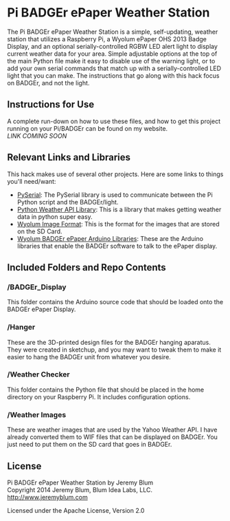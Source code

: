 Pi BADGEr ePaper Weather Station
================================ 
The Pi BADGEr ePaper Weather Station is a simple, self-updating, weather station that utilizes a Raspberry Pi, a Wyolum ePaper OHS 2013 Badge Display, and an optional serially-controlled RGBW LED alert light to display current weather data for your area. Simple adjustable options at the top of the main Python file make it easy to disable use of the warning light, or to add your own serial commands that match up with a serially-controlled LED light that you can make. The instructions that go along with this hack focus on BADGEr, and not the light.

Instructions for Use
--------------------
A complete run-down on how to use these files, and how to get this project running on your Pi/BADGEr can be found on my website.  
*LINK COMING SOON*

Relevant Links and Libraries
----------------------------
This hack makes use of several other projects. Here are some links to things you'll need/want:
* [PySerial](http://pyserial.sourceforge.net/): The PySerial library is used to communicate between the Pi Python script and the BADGEr/light.
* [Python Weather API Library](https://code.google.com/p/python-weather-api/): This is a library that makes getting weather data in python super easy.
* [Wyolum Image Format](http://wyolum.com/introducing-wif-the-wyolum-image-format/): This is the format for the images that are stored on the SD Card.
* [Wyolum BADGEr ePaper Arduino Libraries](http://wyolum.com/wyolum-ereader-library/): These are the Arduino libraries that enable the BADGEr software to talk to the ePaper display.

Included Folders and Repo Contents
----------------------------------
### /BADGEr_Display
This folder contains the Arduino source code that should be loaded onto the BADGEr ePaper Display.
### /Hanger
These are the 3D-printed design files for the BADGEr hanging aparatus. They were created in sketchup, and you may want to tweak them to make it easier to hang the BADGEr unit from whatever you desire.
### /Weather Checker
This folder contains the Python file that should be placed in the home directory on your Raspberry Pi. It includes configuration options.
### /Weather Images
These are weather images that are used by the Yahoo Weather API. I have already converted them to WIF files that can be displayed on BADGEr. You just need to put them on the SD card that goes in BADGEr.

License
-------
Pi BADGEr ePaper Weather Station by Jeremy Blum  
Copyright 2014 Jeremy Blum, Blum Idea Labs, LLC.  
http://www.jeremyblum.com  
  
Licensed under the Apache License, Version 2.0